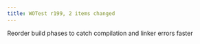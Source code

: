 ```yaml
---
title: WOTest r199, 2 items changed
---
```


Reorder build phases to catch compilation and linker errors faster
